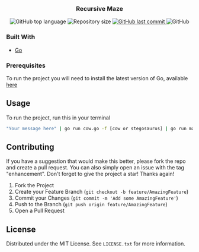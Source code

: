 <div id="top"></div>



<!-- PROJECT LOGO -->
<br />
<div align="center">
  <h3 align="center">Recursive Maze</h3>
</div>

<p align="center">
  <img alt="GitHub top language" src="https://img.shields.io/github/languages/top/obielwb/cow-say.svg">

  <img alt="Repository size" src="https://img.shields.io/github/repo-size/oJPBarbosa/blog-api.svg">
  <a href="https://github.com/obielwb/cow-say/commits">
    <img alt="GitHub last commit" src="https://img.shields.io/github/last-commit/obielwb/cow-say.svg">
  </a>
  <img alt="GitHub" src="https://img.shields.io/github/license/oJPBarbosa/blog-api.svg">
  <a href="https://www.codacy.com/gh/oJPBarbosa/blog-api/dashboard?utm_source=github.com&amp;utm_medium=referral&amp;utm_content=obielwb/cow-say&amp;utm_campaign=Badge_Grade">
  </a>
</p>

### Built With

* [Go](https://go.dev/)

### Prerequisites

To run the project you will need to install the latest version of Go, available <a href="https://go.dev/dl/">here</a>

## Usage

To run the project, run this in your terminal

```sh
"Your message here" | go run cow.go -f [cow or stegosaurus] | go run main.go
```

<!-- CONTRIBUTING -->
## Contributing

If you have a suggestion that would make this better, please fork the repo and create a pull request. You can also simply open an issue with the tag "enhancement".
Don't forget to give the project a star! Thanks again!

1. Fork the Project
2. Create your Feature Branch (`git checkout -b feature/AmazingFeature`)
3. Commit your Changes (`git commit -m 'Add some AmazingFeature'`)
4. Push to the Branch (`git push origin feature/AmazingFeature`)
5. Open a Pull Request


<!-- LICENSE -->
## License

Distributed under the MIT License. See `LICENSE.txt` for more information.

